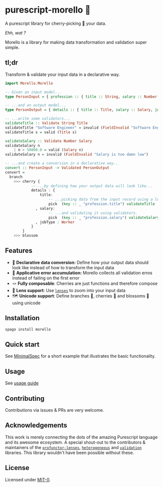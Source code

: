 # purescript-morello 🌸

A purescript library for cherry-picking 🍒 your data.

*Ehh, wat ?*

Morello is a library for making data transformation and validation super simple.

## tl;dr 
Transform & validate your input data in a declarative way.

```purescript
import Morello.Morello

-- Given an input model...
type PersonInput = { profession :: { title :: String, salary :: Number } }

-- ...and an output model...
type PersonOutput = { details :: { title :: Title, salary :: Salary, jobType :: JobType } }

-- ...write some validators...
validateTitle :: Validate String Title
validateTitle "Software Engineer" = invalid (FieldInvalid "Software Engineering is not a serious profession")
validateTitle s = valid (Title s)

validateSalary :: Validate Number Salary
validateSalary n 
    | n > 50000.0 = valid (Salary n)
validateSalary n = invalid (FieldInvalid "Salary is too damn low")

-- ...and create a conversion in a declarative way.. 
convert :: PersonInput -> Validated PersonOutput
convert =
  branch 
    >>> cherry { 
            -- ...by defining how your output data will look like...
            details : { 
                title: 
                    -- ...picking data from the input record using a lens... 
                    pick  (key :: _ "profession.title") validateTitle :: Pick PersonInput Title
              , salary:
                    -- ...and validating it using validators.
                    pick  (key :: _ "profession.salary") validateSalary :: Pick PersonInput Salary
              , jobType : Worker
            }
        }
    >>> blossom
```

## Features

- 📜 **Declarative data conversion:** Define how your output data should look like instead of how to transform the input data
- 🎒 **Applicative error accumulation:** Morello collects all validation erros instead of failing on the first error
- 🪢 **Fully composable**: Cherries are just functions and therefore compose
- 🔭 **Lens support**: Use [`lenses`](https://github.com/purescript-contrib/purescript-profunctor-lenses) to zoom into your input data
- 🗺️ **Unicode support**: Define branches 🌱, cherries 🍒 and blossoms 🌸 using unicode

## Installation

```bash
spago install morello
```

## Quick start

See [MinimalSpec](./test/Morello/Morello/MinimalSpec.purs) for a short example that illustrates the basic functionality. 

## Usage 

See [usage guide](./docs/usage-guide.md)

## Contributing

Contributions via issues & PRs are very welcome.

## Acknowledgements 

This work is merely connecting the dots of the amazing Purescript language and its awesome ecosystem. A special shout-out to the contributors & maintainers of the [`profunctor-lenses`](https://github.com/purescript-contrib/purescript-profunctor-lenses), [`heterogeneous`](https://github.com/natefaubion/purescript-heterogeneous/) and [`validation`](https://github.com/purescript/purescript-validation) libraries. This library wouldn't have been possible without these.

## License 

Licensed under [MIT-0](LICENSE).
